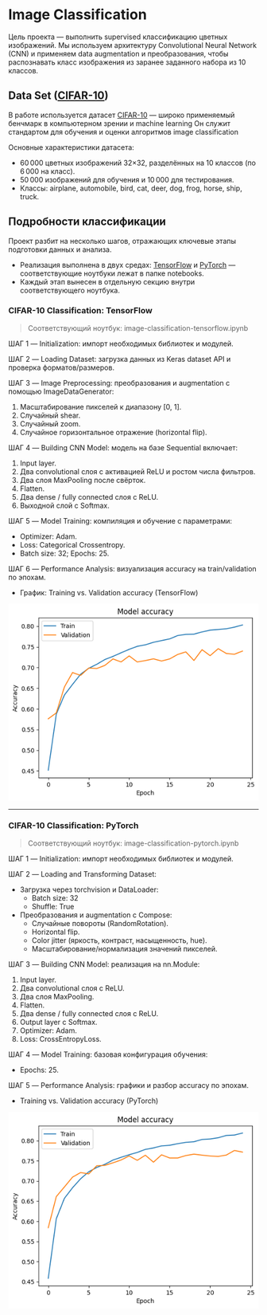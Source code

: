 # Image Classification

Цель проекта — выполнить supervised классификацию цветных изображений. Мы используем архитектуру Convolutional Neural Network (CNN) и применяем data augmentation и преобразования, чтобы распознавать класс изображения из заранее заданного набора из 10 классов.

## Data Set ([CIFAR-10](https://www.cs.toronto.edu/~kriz/cifar.html))
В работе используется датасет [CIFAR-10](https://www.cs.toronto.edu/~kriz/cifar.html) — широко применяемый бенчмарк в компьютерном зрении и machine learning Он служит стандартом для обучения и оценки алгоритмов image classification

Основные характеристики датасета:
- 60 000 цветных изображений 32×32, разделённых на 10 классов (по 6 000 на класс).
- 50 000 изображений для обучения и 10 000 для тестирования.
- Классы: airplane, automobile, bird, cat, deer, dog, frog, horse, ship, truck.

## Подробности классификации
Проект разбит на несколько шагов, отражающих ключевые этапы подготовки данных и анализа.  
- Реализация выполнена в двух средах: [TensorFlow](https://www.tensorflow.org/) и [PyTorch](https://pytorch.org/) — соответствующие ноутбуки лежат в папке notebooks.
- Каждый этап вынесен в отдельную секцию внутри соответствующего ноутбука.

### CIFAR-10 Classification: TensorFlow
> Соответствующий ноутбук:  image-classification-tensorflow.ipynb

ШАГ 1 — Initialization: импорт необходимых библиотек и модулей.

ШАГ 2 — Loading Dataset: загрузка данных из Keras dataset API и проверка форматов/размеров.

ШАГ 3 — Image Preprocessing: преобразования и augmentation с помощью ImageDataGenerator:  
1. Масштабирование пикселей к диапазону [0, 1].  
2. Случайный shear.  
3. Случайный zoom.  
4. Случайное горизонтальное отражение (horizontal flip).

ШАГ 4 — Building CNN Model: модель на базе Sequential включает:  
1. Input layer.  
2. Два convolutional слоя с активацией ReLU и ростом числа фильтров.  
3. Два слоя MaxPooling после свёрток.  
4. Flatten.  
5. Два dense / fully connected слоя с ReLU.  
6. Выходной слой с Softmax.

ШАГ 5 — Model Training: компиляция и обучение с параметрами:  
- Optimizer: Adam.  
- Loss: Categorical Crossentropy.  
- Batch size: 32; Epochs: 25.

ШАГ 6 — Performance Analysis: визуализация accuracy на train/validation по эпохам.  
- График: Training vs. Validation accuracy (TensorFlow)

![CIFAR10 CNN Classification Results - TensorFlow](reports/figures/cifar10_cnn_classification_results_tensorflow.png)

---

### CIFAR-10 Classification: PyTorch
> Соответствующий ноутбук:  image-classification-pytorch.ipynb

ШАГ 1 — Initialization: импорт необходимых библиотек и модулей.

ШАГ 2 — Loading and Transforming Dataset:  
- Загрузка через torchvision и DataLoader:  
  - Batch size: 32  
  - Shuffle: True  
- Преобразования и augmentation c Compose:  
  - Случайные повороты (RandomRotation).  
  - Horizontal flip.  
  - Color jitter (яркость, контраст, насыщенность, hue).  
  - Масштабирование/нормализация значений пикселей.

ШАГ 3 — Building CNN Model: реализация на nn.Module:  
1. Input layer.  
2. Два convolutional слоя с ReLU.  
3. Два слоя MaxPooling.  
4. Flatten.  
5. Два dense / fully connected слоя с ReLU.  
6. Output layer с Softmax.  
7. Optimizer: Adam.  
8. Loss: CrossEntropyLoss.

ШАГ 4 — Model Training: базовая конфигурация обучения:  
- Epochs: 25.

ШАГ 5 — Performance Analysis: графики и разбор accuracy по эпохам.  
- Training vs. Validation accuracy (PyTorch)

![CIFAR10 CNN Classification Results - PyTorch](reports/figures/cifar10_cnn_classification_results_pytorch.png)
